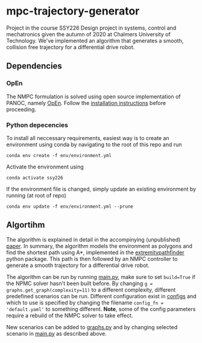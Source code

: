 # mpc-trajectory-generator
Project in the course SSY226 Design project in systems, control and mechatronics given the autumn of 2020 at Chalmers University of Technology. We've implemented an algorithm that generates a smooth, collision free trajectory for a differential drive robot. 

## Dependencies

### OpEn
The NMPC formulation is solved using open source implementation of PANOC, namely [OpEn](https://alphaville.github.io/optimization-engine/). Follow the [installation instructions](https://alphaville.github.io/optimization-engine/docs/installation) before proceeding. 
### Python depecencies
To install all neccessary requirements, easiest way is to create an environment using conda by navigating to the root of this repo and run 
   ```
   conda env create -f env/environment.yml
   ```

Activate the environment using
   ```
   conda activate ssy226
   ```
   
If the environment file is changed, simply update an existing environment by running (at root of repo)
   ```
   conda env update -f env/environment.yml --prune
   ```

## Algortihm 
The algorithm is explained in detail in the accompinying (unpublished) [paper](docs/paper.pdf). In summary, the algorithm models the environment as polygons and find the shortest path using A*, implemented in the [extremitypathfinder](https://github.com/MrMinimal64/extremitypathfinder) python package. This path is then followed by an NMPC controller to generate a smooth trajectory for a differential drive robot. 

The algorithm can be run by running [main.py](src/main.py), make sure to set `build=True` if the NPMC solver hasn't been built before. By changing `g = graphs.get_graph(complexity=11)` to a different complexity, different predefined scenarios can be run. Different configuration exist in [configs](configs) and which to use is specified by changing the filename `config_fn = 'default.yaml'` to something different. **Note**, some of the config parameters require a rebuild of the NMPC solver to take effect. 

New scenarios can be added to [graphs.py](src/visibility/graphs.py) and by changing selected scenario in [main.py](src/main.py) as described above. 